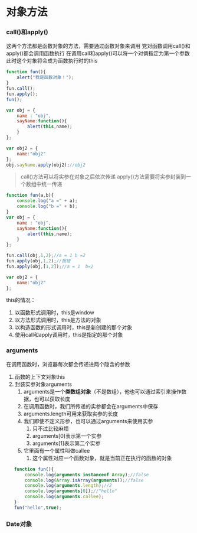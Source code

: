 # 对象方法
### call()和apply() 
这两个方法都是函数对象的方法，需要通过函数对象来调用
党对函数调用call()和apply()都会调用函数执行
在调用call和apply()可以将一个对俩指定为第一个参数
    此时这个对象将会成为函数执行时的this
```js
function fun(){
    alert("我是函数对象！");
}
fun.call();
fun.apply();
fun();
```
```js
var obj = {
    name : "obj",
    sayName:function(){
        alert(this,name);
    }
};

var obj2 = {
    name:"obj2"
};
obj.sayName.apply(obj2);//obj2
```
>call()方法可以将实参在对象之后依次传递
apply()方法需要将实参封装到一个数组中统一传递
```js
function fun(a,b){
    console.log("a =" + a);
    console.log("b =" + b);
}
var obj = {
    name : "obj",
    sayName:function(){
        alert(this,name);
    }
};

fun.call(obj,1,2);//a = 1 b =2
fun.apply(obj,1,2);//报错
fun.apply(obj,[1,2]);//a = 1  b=2

var obj2 = {
    name:"obj2"
};
```
this的情况：
1. 以函数形式调用时，this是window
2. 以方法形式调用时，this是方法的对象
3. 以构造函数的形式调用时，this是新创建的那个对象
4. 使用call和apply调用时，this是指定的那个对象

### arguments 
在调用函数时，浏览器每次都会传递进两个隐含的参数
1. 函数的上下文对象this
2. 封装实参对象arguments
   1. arguments是一个**类数组对象**（不是数组），他也可以通过索引来操作数据，也可以获取长度
   2. 在调用函数时，我们所传递的实参都会在arguments中保存
   3. arguments.length可用来获取实参的长度
   4. 我们即使不定义形参，也可以通过arguments来使用实参
      1. 只不过比较麻烦
      2. arguments[0]表示第一个实参
      3. arguments[1]表示第二个实参
   5. 它里面有一个属性叫做callee
      1. 这个属性对应一个函数对象，就是当前正在执行的函数的对象
```js 
   function fun(){
       console.log(arguments instanceof Array);//false
       console.log(Array.isArray(arguments));//false
       console.log(arguments.length);//2
       console.log(arguments[0]);//"hello"
       console.log(arguments.callee);
   }
   fun("hello",true);
```
### Date对象
